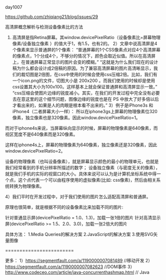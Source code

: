 day1007

https://github.com/zhiqiang21/blog/issues/29

高清屏概念解析与检测设备像素比的方法

1) 高清屏是指Retina屏幕。其window.devicePixelRatio（设备像素比=屏幕物理像素/设备独立像素
）的值大于1，有1.5，也有2的。
2）文章中说高清屏是4个像素来显示普通屏的1个像素：
    “普通屏幕的1个CSS像素点对应4个高清屏幕的像素点，1个分成4个，不够分的情况下，颜色会取近似值。所以在高清屏上，在普通屏幕正常显示的图片会变的模糊。”
    “这就是为什么我们现在的设计稿为什么都会设计成2倍稿的原因。为了兼容高清屏幕的图片高清晰显示，我们的裁切图是2倍图，在css中使用的时候会使用css压缩2倍。比如，我们有一个icon.png的文件，切图大小是 200x200 。而我们使用的时候却是使用css设置其大小为100x100。这样基本上就会保证普通屏和高清屏显示一致。”
    “css压缩会使图片边缘的锐度减小。其实，在我们的开发过程中完全没有必要去在意这里的这个细节问题，图像边缘的锐度也是在 PS 中放大了好多倍以后才看出来的，如果是人的肉眼是根本看不出来的。”
3）例子是iPhone3s 和iPhone4（二者屏幕大小一样）：
所以在iphone3gs上屏幕的物理像素位320像素，独立像素也是320像素。因此window.devicePixelRatio=1。

而对于iphone4s来说，当屏幕纵向显示的时候，屏幕的物理像素是640像素，而视区宽度不是640像素而是320像素。

这样在iphone4s上，屏幕的物理像素为640像素，独立像素还是320像素，因此window.devicePixelRatio=2。

设备的物理像素（也叫设备像素），就是屏幕显示颜色的最小的物理单元，也就是我们经常看到的手机分辨率所描述的数字；
设备独立像素（与密度无关的像素），就是我们手机的实际的视窗口的大小。具体来说可以认为是计算机坐标系统中得一个点，这个点代表一个可以由程序使用的虚拟像素(比如: css像素)，然后由相关系统转换为物理像素。

4）我们平时在开发过程中，对于我们使用的图片怎么适配高清屏和普通屏。

原理也很简单，就是根据不同的设备像素比来加载不同的图片:

针对普通显示屏(devicePixelRatio = 1.0、1.3)，加载一张1倍的图片
针对高清显示屏(devicePixelRatio >= 1.5、2.0、3.0)，加载一张2倍大的图片

具体方法：
1.Media Queries的解决方案
2.JavaScript的解决方案
3.使用SVG矢量图像

========================

更多：
1）https://segmentfault.com/a/1190000007081489   //移动开发
2）https://segmentfault.com/a/1190000007082623   //DOM事件
3）http://www.codeceo.com/article/java-concurrenthashmap.html  // Java




